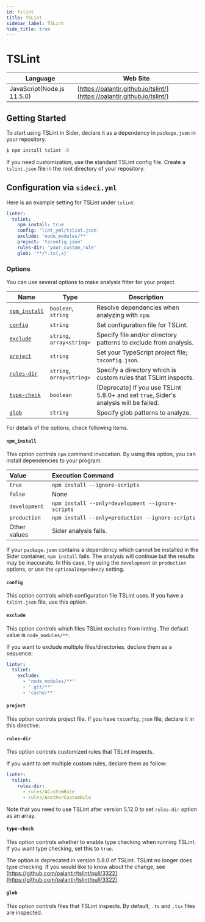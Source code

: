 ```yaml
---
id: tslint
title: TSLint
sidebar_label: TSLint
hide_title: true
---
```


# TSLint

| Language | Web Site |
| -------- | -------- |
| JavaScript(Node.js 11.5.0) | [https://palantir.github.io/tslint/](https://palantir.github.io/tslint/) |

## Getting Started

To start using TSLint in Sider, declare it as a dependency in `package.json` in your repository.

```sh
$ npm install tslint -D
```

If you need customization, use the standard TSLint config file. Create a `tslint.json` file in the root directory of your repository.

## Configuration via `sideci.yml`

Here is an example setting for TSLint under `tslint`:

```yaml:sideci.yml
linter:
  tslint:
    npm_install: true
    config: 'lint_yml/tslint.json'
    exclude: 'node_modules/**'
    project: 'tsconfig.json'
    rules-dir: 'your_custom_rule'
    glob: '**/*.ts{,x}'
```

### Options

You can use several options to make analysis fitter for your project.

| Name | Type | Description |
| ---- | ---- | ----------- |
| [`npm_install`](#npm_install) | `boolean`,<br />`string` | Resolve dependencies when analyzing with `npm`. |
| [`config`](#config) | `string` | Set configuration file for TSLint. |
| [`exclude`](#exclude) | `string`,<br />`array<string>`| Specify file and/or directory patterns to exclude from analysis. |
| [`project`](#project) | `string` | Set your TypeScript project file; `tsconfig.json`. |
| [`rules-dir`](#rules-dir) | `string`, <br />`array<string>` | Specify a directory which is custom rules that TSLint inspects. |
| [`type-check`](#type-check) | `boolean` | [Deprecate] If you use TSLint 5.8.0+ and set `true`, Sider's analysis will be failed. |
| [`glob`](#glob) | `string` | Specify glob patterns to analyze. |

For details of the options, check following items.

#### `npm_install`

This option controls `npm` command invocation. By using this option, you can install dependencies to your program.

| Value | Execution Command |
| :---- | :---------------- |
| `true` | `npm install --ignore-scripts` |
| `false` | None |
| `development` | `npm install --only=development --ignore-scripts` |
| `production` | `npm install --only=production --ignore-scripts` |
| Other values | Sider analysis fails. |

If your `package.json` contains a dependency which cannot be installed in the Sider container, `npm install` fails. The analysis will continue but the results may be inaccurate. In this case, try using the `development` or `production` options, or use the `optionalDependency` setting.

#### `config`

This option controls which configuration file TSLint uses. If you have a `tslint.json` file, use this option.

#### `exclude`

This option controls which files TSLint excludes from linting. The default value is `node_modules/**`.

If you want to exclude multiple files/directories, declare them as a sequence:

```yaml:sideci.yml
linter:
  tslint:
    exclude:
      - 'node_modules/**'
      - '.git/**'
      - 'cache/**'
```

#### `project`

This option controls project file. If you have `tsconfig.json` file, declare it in this directive.

#### `rules-dir`

This option controls customized rules that TSLint inspects.

If you want to set multiple custom rules, declare them as follow:

```yaml:sideci.yml
linter:
  tslint:
    rules-dir:
      - rules/ACustomRule
      - rules/AnotherCustomRule
```

Note that you need to use TSLint after version 5.12.0 to set `rules-dir` option as an array.

#### `type-check`

This option controls whether to enable type checking when running TSLint. If you want type checking, set this to `true`.

The option is deprecated in version 5.8.0 of TSLint. TSLint no longer does type checking. If you would like to know about the change, see [https://github.com/palantir/tslint/pull/3322](https://github.com/palantir/tslint/pull/3322).

#### `glob`

This option controls files that TSLint inspects. By default, `.ts` and `.tsx` files are inspected.

